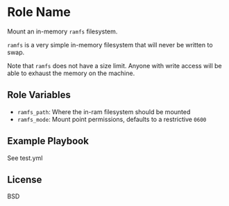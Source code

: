 Role Name
=========

Mount an in-memory `ramfs` filesystem.

`ramfs` is a very simple in-memory filesystem that will never be written to swap.

Note that `ramfs` does not have a size limit. Anyone with write access will be able to exhaust the memory on the machine.

Role Variables
--------------

* `ramfs_path`: Where the in-ram filesystem should be mounted
* `ramfs_mode`: Mount point permissions, defaults to a restrictive `0600`

Example Playbook
----------------

See test.yml

License
-------

BSD
